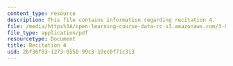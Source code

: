 ```yaml
---
content_type: resource
description: This file contains information regarding recitation 4.
file: /media/https%3A/open-learning-course-data-rc.s3.amazonaws.com/3-024-electronic-optical-and-magnetic-properties-of-materials-spring-2013/2bf36f831273055899c319cc0f71c313_MIT3_024S13_2012rec4.pdf
file_type: application/pdf
resourcetype: Document
title: Recitation 4
uid: 2bf36f83-1273-0558-99c3-19cc0f71c313
---
```

